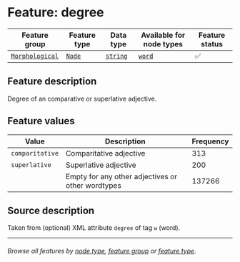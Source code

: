 # Feature: degree

Feature group | Feature type | Data type | Available for node types | Feature status
---  | --- | --- | --- | ---
[`Morphological`](featuresbygroup.md#morphological-features) | [`Node`](featuresbyfeaturetype.md#node-features) | [`string`](featuresbydatatype.md#string-datatype)  | [`word`](featuresbynodetype.md#word-nodes) | ✅

## Feature description

Degree of an comparative or superlative adjective.

## Feature values

Value | Description | Frequency
--- | --- | ---
`comparitative` | Comparitative adjective | 313
`superlative` | Superlative adjective | 200
` ` | Empty for any other adjectives or other wordtypes | 137266

## Source description

Taken from (optional) XML attribute `degree` of tag `w` (word).

---
###### *Browse all features by [node type](featuresbynodetype.md#readme), [feature group](featuresbygroup.md#readme) or [feature type](featuresbyfeaturetype.md#readme).*
